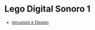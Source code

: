 # Lego Digital Sonoro 1

- [Istruzioni e Design](https://github.com/polimi-giocoso/lego1/blob/master/LegoDigitalSonoro1.pdf)
